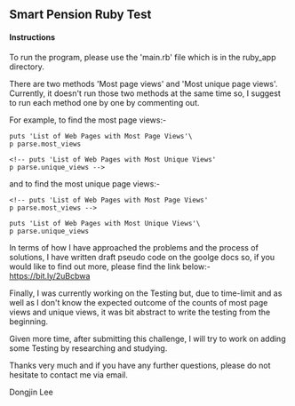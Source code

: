 <h2>Smart Pension Ruby Test</h2>
<h4>Instructions</h4>
To run the program, please use the 'main.rb' file which is in the ruby_app directory.

There are two methods 'Most page views' and 'Most unique page views'.
Currently, it doesn't run those two methods at the same time so,
I suggest to run each method one by one by commenting out.

For example, to find the most page views:-

```
puts 'List of Web Pages with Most Page Views'\
p parse.most_views

<!-- puts 'List of Web Pages with Most Unique Views'
p parse.unique_views -->
```

and to find the most unique page views:-

```
<!-- puts 'List of Web Pages with Most Page Views'
p parse.most_views -->

puts 'List of Web Pages with Most Unique Views'\
p parse.unique_views
```

In terms of how I have approached the problems and the process of solutions,
I have written draft pseudo code on the goolge docs so, if you would like to find out more,
please find the link below:-
https://bit.ly/2uBcbwa

Finally, I was currently working on the Testing but, due to time-limit and as well as I don't know the expected outcome of the counts of most page views and unique views, it was bit abstract to write the testing from the beginning.

Given more time, after submitting this challenge, I will try to work on adding some Testing by researching and studying.

Thanks very much and if you have any further questions, please do not hesitate to contact me via email.

Dongjin Lee
